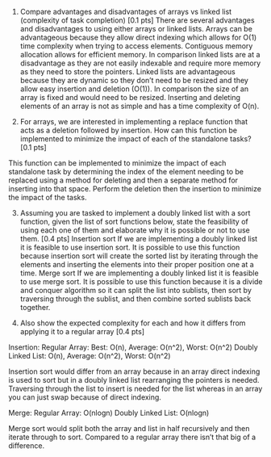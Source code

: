 1. Compare advantages and disadvantages of arrays vs linked list (complexity of task completion) [0.1 pts]
There are several advantages and disadvantages to using either arrays or linked lists. Arrays can be advantageous because they allow direct indexing which allows for O(1) time complexity when trying to access elements. Contiguous memory allocation allows for efficient memory. In comparison linked lists are at a disadvantage as they are not easily indexable and require more memory as they need to store the pointers. Linked lists are advantageous because they are dynamic so they don’t need to be resized and they allow easy insertion and deletion (O(1)). In comparison the size of an array is fixed and would need to be resized. Inserting and deleting elements of an array is not as simple and has a time complexity of O(n). 

2. For arrays, we are interested in implementing a replace function that acts as a deletion followed by insertion. How can this function be implemented to minimize the impact of each of the standalone tasks? [0.1 pts]

This function can be implemented to minimize the impact of each standalone task by determining the index of the element needing to be replaced using a method for deleting and then a separate method for inserting into that space. Perform the deletion then the insertion to minimize the impact of the tasks.

3. Assuming you are tasked to implement a doubly linked list with a sort function, given the list of sort functions below, state the feasibility of using each one of them and elaborate why it is possible or not to use them. [0.4 pts]
Insertion sort
If we are implementing a doubly linked list it is feasible to use insertion sort. It is possible to use this function because insertion sort will create the sorted list by iterating through the elements and inserting the elements into their proper position one at a time. 
Merge sort
If we are implementing a doubly linked list it is feasible to use merge sort. It is possible to use this function because it is a divide and conquer algorithm so it can split the list into sublists, then sort by traversing through the sublist, and then combine sorted sublists back together. 

4. Also show the expected complexity for each and how it differs from applying it to a regular array [0.4 pts]

Insertion:
Regular Array: Best: O(n), Average: O(n^2), Worst: O(n^2)
Doubly Linked List: O(n), Average: O(n^2), Worst: O(n^2)

Insertion sort would differ from an array because in an array direct indexing is used to sort but in a doubly linked list rearranging the pointers is needed. Traversing through the list to insert is needed for the list whereas in an array you can just swap because of direct indexing. 

Merge:
Regular Array: O(nlogn)
Doubly Linked List: O(nlogn)

Merge sort would split both the array and list in half recursively and then iterate through to sort. Compared to a regular array there isn’t that big of a difference. 
